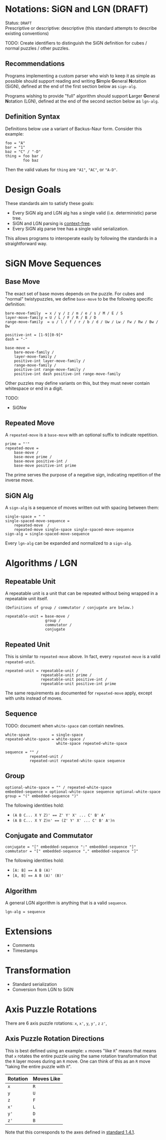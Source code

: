 # Notations: SiGN and LGN (DRAFT)

Status: `DRAFT`  
Prescriptive or descriptive: descriptive (this standard attempts to describe existing conventions)

TODO: Create identifiers to distinguish the SiGN definition for cubes / normal puzzles / other puzzles.

## Recommendations

Programs implementing a custom parser who wish to keep it as simple as possible should support reading and writing **Si**mple **G**eneral **N**otation (SiGN), defined at the end of the first section below as `sign-alg`.

Programs wishing to provide "full" algorithm should support **L**arger **G**eneral **N**otation (LGN), defined at the end of the second section below as `lgn-alg`.

## Definition Syntax

Definitions below use a variant of Backus-Naur form. Consider this example:

    foo = "A"
    bar = "1"
    baz = "C" / "-D"
    thing = foo bar /
            foo baz

Then the valid values for `thing` are `"A1"`, `"AC"`, or `"A-D"`.

# Design Goals

These standards aim to satisfy these goals:

- Every SiGN alg and LGN alg has a single valid (i.e. deterministic) parse tree.
- SiGN and LGN parsing is [context-free](https://en.wikipedia.org/wiki/Context-free_grammar).
- Every SiGN alg parse tree has a single valid serialization.

This allows programs to interoperate easily by following the standards in a straightforward way.

# SiGN Move Sequences

## Base Move

The exact set of base moves depends on the puzzle. For cubes and "normal" twistypuzzles, we define `base-move` to be the following specific definition:

    bare-move-family  = x / y / z / m / e / s / M / E / S
    layer-move-family = U / L / F / R / B / D
    range-move-family  = u / l / f / r / b / d / Uw / Lw / Fw / Rw / Bw / Dw

    positive-int = [1-9][0-9]*
    dash = "-"

    base-move =
        bare-move-family /
        layer-move-family /
        positive-int layer-move-family /
        range-move-family /
        positive-int range-move-family /
        positive-int dash positive-int range-move-family

Other puzzles may define variants on this, but they must never contain whitespace or end in a digit.

TODO:

- SiGNw

## Repeated Move

A `repeated-move` is a `base-move` with an optional suffix to indicate repetition.

    prime = "'"
    repeated-move =
        base-move /
        base-move prime /
        base-move positive-int /
        base-move positive-int prime

The prime serves the purpose of a negative sign, indicating repetition of the inverse move.

## SiGN Alg

A `sign-alg` is a sequence of moves written out with spacing between them:

    single-space = " "
    single-spaced-move-sequence =
        repeated-move  /
        repeated-move single-space single-spaced-move-sequence
    sign-alg = single-spaced-move-sequence

Every `lgn-alg` can be expanded and normalized to a `sign-alg`.

# Algorithms / LGN

## Repeatable Unit

A repeatable unit is a unit that can be repeated without being wrapped in a repeatable unit itself.

    (Definitions of group / commutator / conjugate are below.)

    repeatable-unit = base-move /
                      group /
                      commutator /
                      conjugate

## Repeated Unit

This is similar to `repeated-move` above. In fact, every `repeated-move` is a valid `repeated-unit`.

    repeated-unit = repeatable-unit /
                    repeatable-unit prime /
                    repeatable-unit positive-int /
                    repeatable-unit positive-int prime

The same requirements as documented for `repeated-move` apply, except with units instead of moves.

## Sequence

TODO: document when `white-space` can contain newlines.

    white-space          = single-space
    repeated-white-space = white-space /
                           white-space repeated-white-space

    sequence = "" /
               repeated-unit /
               repeated-unit repeated-white-space sequence

## Group

    optional-white-space = "" / repeated-white-space
    embedded-sequence = optional-white-space sequence optional-white-space
    group = "(" embedded-sequence ")"

The following identities hold:

- `(A B C... X Y Z)' == Z' Y' X' ... C' B' A'`
- `(A B C... X Y Z)n' == (Z' Y' X' ... C' B' A')n`

## Conjugate and Commutator

    conjugate = "[" embedded-sequence ":" embedded-sequence "]"
    commutator = "[" embedded-sequence "," embedded-sequence "]"

The following identities hold:

- `[A: B] == A B (A)'`
- `[A, B] == A B (A)' (B)'`

## Algorithm

A general LGN algorithm is anything that is a valid `sequence`.

    lgn-alg = sequence

# Extensions

- Comments
- Timestamps

# Transformation

- Standard serialization
- Conversion from LGN to SiGN

# Axis Puzzle Rotations

There are 6 axis puzzle rotations: `x`, `x'`, `y`, `y'`, `z` `z'`,

## Axis Puzzle Rotation Directions

This is best defined using an example: `x` moves "like `R`" means that means that `x` rotates the entire puzzle using the same rotation transformation that the `R` layer moves during an `R` move. One can think of this as an `R` move "taking the entire puzzle with it".

| Rotation | Moves Like |
| -------- | ---------- |
| `x`      | `R`        |
| `y`      | `U`        |
| `z`      | `F`        |
| `x'`     | `L`        |
| `y'`     | `D`        |
| `z'`     | `B`        |

Note that this corresponds to the axes defined in [standard 1.4.1](#TODO).

